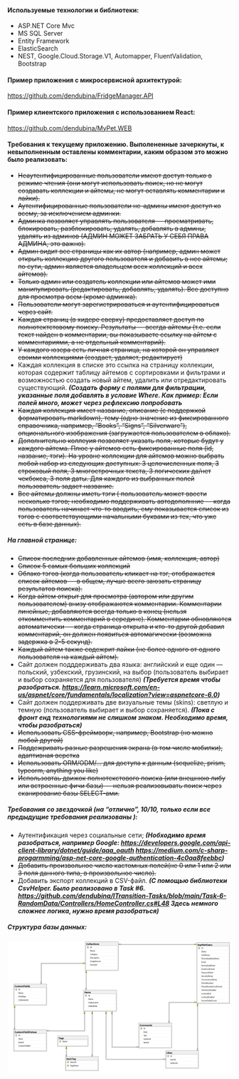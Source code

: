 #### Используемые технологии и библиотеки:
- ASP.NET Core Mvc
- MS SQL Server
- Entity Framework
- ElasticSearch
- NEST, Google.Cloud.Storage.V1, Automapper, FluentValidation, Bootstrap

#### Пример приложения с микросервисной архитектурой:
https://github.com/dendubina/FridgeManager.API

#### Пример клиентского приложения с использованием React:
https://github.com/dendubina/MyPet.WEB

#### Требования к текущему приложению. Выполененные зачеркнуты, к невыполненным оставлены комментарии, каким образом это можно было реализовать:

- ~~Неаутентифицированные пользователи имеют доступ только в режиме чтения (они могут использовать поиск, но не могут создавать коллекции и айтемы, не могут оставлять комментарии и лайки).~~
- ~~Аутентифицированные пользователи не-админы имеют доступ ко всему, за исключением админки.~~
- ~~Админка позволяет управлять пользователя — просматривать, блокировать, разблокировать, удалять, добавлять в админы, удалять из админов (АДМИН МОЖЕТ ЗАБРАТЬ У СЕБЯ ПРАВА АДМИНА, это важно).~~
- ~~Админ видит все страницы как их автор (например, админ может открыть коллекцию другого пользователя и добавить в нее айтемы; по сути, админ является владельцем всех коллекций и всех айтемов).~~
- ~~Только админ или создатель коллекции или айтемов может ими манипулировать (редактировать, добавлять, удалять). Все доступно для просмотра всем (кроме админка).~~
- ~~Пользователи могут зарегистрироваться и аутентифицироваться через сайт.~~
- ~~Каждая страниц (в хидере сверху) предоставляет доступ по полнотектстовому поиску. Результаты — всегда айтемы (т.е. если текст найден в комментарии, вы показываете ссылку на айтем с комментариями, а не отдельный комментарий).~~
- ~~У каждого юзера есть личная страница, на которой он управляет своими коллекциями (создает, удаляет, редактирует)~~
- Каждая коллекция в списке это ссылка на страницу коллекции, которая содержит таблицу айтемов с сортировками и фильтрами и возможностью создать новый айтем, удалить или отредактировать существующий. ***(Создать форму с полями для фильтрации, указанные поля добавлять в условие Where. Как пример:  Если полей много, может через рефлексию попробовать***
- ~~Каждая коллекция имеет название, описание (с поддержкой форматировать markdown), тему (одно значение из фиксированного справочника, например, “Books”, “Signs”, “Silverware”), опционального изображения (загружается пользователем в облако).~~
- ~~Дополнительно коллеуия позволяет указать поля, которые будут у каждого айтема. Плюс у айтемов есть фиксированные поля (id, название, тэги). На уровне коллекции для айтемов можно выбрать любой набор из следующих доступных: 3 целочисленных поля, 3 строковый поля, 3 многострочных текста, 3 логических да/нет чекбокса, 3 поля даты. Для каждого из выбранных полей пользователь задает название.~~
- ~~Все айтемы должны иметь тэги ( пользователь может ввести несколько тэгов; необходимо поддерживать автодополнние — когда пользователь начинает что-то вводить, ему показывается список из тэгов с соответствующими начальными буквами из тех, что уже есть в базе данных).~~
##### На главной странице:
- ~~Список последних добавленных айтемов (имя, коллекция, автор)~~
- ~~Список 5 самых больших коллекций~~
- ~~Облако тэгов (когда пользователь кликает на тэг, отображается список айтемов — в общем, лучше всего заюзать страницу результатов поиска).~~
- ~~Когда айтем открыт для просмотра (автором или другим пользователем) внизу отображаются комментарии. Комментарии линейные, добавляются всегда только в конец (нельзя откомментить комментарий в середине). Комментарии обновляются автоматически — когда страница открыта и кто-то другой добавил комментарий, он должен появиться автомагически (возможна задержка в 2-5 секунд).~~
- ~~Каждый айтем также содежрит лайки (не более одного от одного пользователя на каждый айтем).~~
- Сайт должен подддерживать два языка: английский и еще один — польский, узбекский, грузинский, на выбор (пользователь выбирает и выбор сохраняется для пользователя) ***(Требуется время чтобы разобраться. https://learn.microsoft.com/en-us/aspnet/core/fundamentals/localization?view=aspnetcore-6.0)***
- Сайт должен поддерживать две визуальные темы (skins): светлую и темную (пользователь выбирает и выбор сохраняется). ***(Пока с фронт енд технологиями не слишком знаком. Необходимо время, чтобы разобраться)***
- ~~Использовать CSS-фреймворк, например, Bootstrap (но можно любой другой)~~
- ~~Поддежривать разные разрешения экрана (в том числе мобилки), адаптивная верстка~~
- ~~Использовать ORM/ODM/... для доступа к данным (sequelize, prism, typeorm, anything you like)~~
- ~~Использовтаь движок полнотекстового поиска (или внешнюю либу или встроенные фичи базы) — нельзя реализовывать поиск через сканирование базы SELECT-ами.~~
##### Требования со звездочкой (на “отлично”, 10/10, только если все предыдущие требования реализованы ):

- Аутентификация через социальные сети; ***(Нобходимо время разобраться, например Google: https://developers.google.com/api-client-library/dotnet/guide/aaa_oauth https://medium.com/c-sharp-progarmming/asp-net-core-google-authentication-4c0aa8feebbc)***
- ~~Добавить произвольное число кастомных полей(не 0 или 1 или 2 или 3 поля данного типа, в произвольное число).~~
- Добавить экспорт коллекций в CSV-файл. ***(С помощью библиотеки CsvHelper. Было реализовано в Task #6. https://github.com/dendubina/ITransition-Tasks/blob/main/Task-6-RandomData/Controllers/HomeController.cs#L48 Здесь немного сложнее логика, нужно время разобраться)***

##### Cтруктура базы данных:
![Alt text](/dbimg.png?raw=true "Optional Title")
